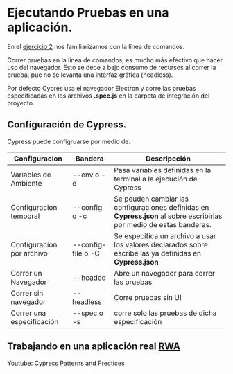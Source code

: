 # Ejecutando Pruebas en una aplicación.

En el [ejercicio 2](Ex2.md) nos familiarizamos con la línea de comandos.

Correr pruebas en la línea de comandos, es mucho más efectivo que hacer uso del navegador. Esto se debe a bajo consumo de recursos al correr la prueba, pue no se levanta una interfaz gráfica (headless).

Por defecto Cypres usa el navegador Electron y corre las pruebas especificadas en los archivos **.spec.js** en la carpeta de integración del proyecto.

## Configuración de Cypress.

Cypress puede configruarse por medio de:

| Configuracion | Bandera | Descripcción |
|---|---|---|
| Variables de Ambiente | --env o -e | Pasa variables definidas en la terminal a la ejecución de Cypress|
| Configuracion temporal | --config o -c | Se peuden cambiar las configuraciones definidas en **Cypress.json** al sobre escribirlas por medio de estas banderas.|
| Configuracion por archivo | --config-file o -C | Se especifíca un archivo a usar los valores declarados sobre escribe las ya definidas en **Cypress.json** |
| Correr un Navegador | --headed | Abre un navegador para correr las pruebas|
| Correr sin navegador | --headless | Corre pruebas sin UI |
| Correr una especificación | --spec o -s | corre solo las pruebas de dicha especificación |

## Trabajando en una aplicación real **[RWA](https://github.com/cypress-io/cypress-realworld-app)**

Youtube:  [Cypress Patterns and Prectices](https://www.youtube.com/watch?v=V-o8WzlwKmM)
